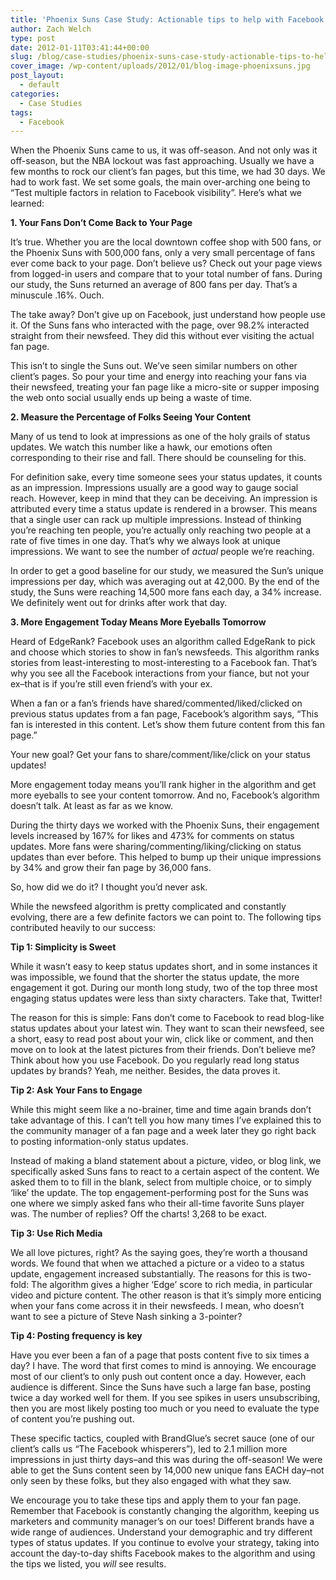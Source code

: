 ```yaml
---
title: 'Phoenix Suns Case Study: Actionable tips to help with Facebook engagement'
author: Zach Welch
type: post
date: 2012-01-11T03:41:44+00:00
slug: /blog/case-studies/phoenix-suns-case-study-actionable-tips-to-help-with-facebook-engagement
cover_image: /wp-content/uploads/2012/01/blog-image-phoenixsuns.jpg
post_layout:
  - default
categories:
  - Case Studies
tags:
  - Facebook
---
```


When the Phoenix Suns came to us, it was off-season. And not only was it off-season, but the NBA lockout was fast approaching. Usually we have a few months to rock our client’s fan pages, but this time, we had 30 days. We had to work fast. We set some goals, the main over-arching one being to “Test multiple factors in relation to Facebook visibility”. Here’s what we learned:

**1. Your Fans Don’t Come Back to Your Page**

It’s true. Whether you are the local downtown coffee shop with 500 fans, or the Phoenix Suns with 500,000 fans, only a very small percentage of fans ever come back to your page. Don’t believe us? Check out your page views from logged-in users and compare that to your total number of fans. During our study, the Suns returned an average of 800 fans per day. That’s a minuscule .16%. Ouch.

The take away? Don’t give up on Facebook, just understand how people use it. Of the Suns fans who interacted with the page, over 98.2% interacted straight from their newsfeed. They did this without ever visiting the actual fan page.

This isn’t to single the Suns out. We’ve seen similar numbers on other client’s pages. So pour your time and energy into reaching your fans via their newsfeed, treating your fan page like a micro-site or supper imposing the web onto social usually ends up being a waste of time.

**2. Measure the Percentage of Folks Seeing Your Content**

Many of us tend to look at impressions as one of the holy grails of status updates. We watch this number like a hawk, our emotions often corresponding to their rise and fall. There should be counseling for this.

For definition sake, every time someone sees your status updates, it counts as an impression. Impressions usually are a good way to gauge social reach. However, keep in mind that they can be deceiving. An impression is attributed every time a status update is rendered in a browser. This means that a single user can rack up multiple impressions. Instead of thinking you’re reaching ten people, you’re actually only reaching two people at a rate of five times in one day. That’s why we always look at unique impressions. We want to see the number of _actual_ people we’re reaching.

In order to get a good baseline for our study, we measured the Sun’s unique impressions per day, which was averaging out at 42,000. By the end of the study, the Suns were reaching 14,500 more fans each day, a 34% increase. We definitely went out for drinks after work that day.

**3. More Engagement Today Means More Eyeballs Tomorrow**

Heard of EdgeRank? Facebook uses an algorithm called EdgeRank to pick and choose which stories to show in fan’s newsfeeds. This algorithm ranks stories from least-interesting to most-interesting to a Facebook fan. That’s why you see all the Facebook interactions from your fiance, but not your ex&#8211;that is if you’re still even friend’s with your ex.

When a fan or a fan’s friends have shared/commented/liked/clicked on previous status updates from a fan page, Facebook’s algorithm says, “This fan is interested in this content. Let’s show them future content from this fan page.”

Your new goal? Get your fans to share/comment/like/click on your status updates!

More engagement today means you’ll rank higher in the algorithm and get more eyeballs to see your content tomorrow. And no, Facebook’s algorithm doesn’t talk. At least as far as we know.

During the thirty days we worked with the Phoenix Suns, their engagement levels increased by 167% for likes and 473% for comments on status updates. More fans were sharing/commenting/liking/clicking on status updates than ever before. This helped to bump up their unique impressions by 34% and grow their fan page by 36,000 fans.

So, how did we do it? I thought you’d never ask.

While the newsfeed algorithm is pretty complicated and constantly evolving, there are a few definite factors we can point to. The following tips contributed heavily to our success:

**Tip 1: Simplicity is Sweet**

While it wasn’t easy to keep status updates short, and in some instances it was impossible, we found that the shorter the status update, the more engagement it got. During our month long study, two of the top three most engaging status updates were less than sixty characters. Take that, Twitter!

The reason for this is simple: Fans don’t come to Facebook to read blog-like status updates about your latest win. They want to scan their newsfeed, see a short, easy to read post about your win, click like or comment, and then move on to look at the latest pictures from their friends. Don’t believe me? Think about how you use Facebook. Do you regularly read long status updates by brands? Yeah, me neither. Besides, the data proves it.

**Tip 2: Ask Your Fans to Engage**

While this might seem like a no-brainer, time and time again brands don’t take advantage of this. I can’t tell you how many times I’ve explained this to the community manager of a fan page and a week later they go right back to posting information-only status updates.

Instead of making a bland statement about a picture, video, or blog link, we specifically asked Suns fans to react to a certain aspect of the content. We asked them to to fill in the blank, select from multiple choice, or to simply ‘like’ the update. The top engagement-performing post for the Suns was one where we simply asked fans who their all-time favorite Suns player was. The number of replies? Off the charts! 3,268 to be exact.

**Tip 3: Use Rich Media**

We all love pictures, right? As the saying goes, they’re worth a thousand words. We found that when we attached a picture or a video to a status update, engagement increased substantially. The reasons for this is two-fold: The algorithm gives a higher ‘Edge’ score to rich media, in particular video and picture content. The other reason is that it’s simply more enticing when your fans come across it in their newsfeeds. I mean, who doesn’t want to see a picture of Steve Nash sinking a 3-pointer?

**Tip 4: Posting frequency is key**

Have you ever been a fan of a page that posts content five to six times a day? I have. The word that first comes to mind is annoying. We encourage most of our client’s to only push out content once a day. However, each audience is different. Since the Suns have such a large fan base, posting twice a day worked well for them. If you see spikes in users unsubscribing, then you are most likely posting too much or you need to evaluate the type of content you’re pushing out.

These specific tactics, coupled with BrandGlue’s secret sauce (one of our client’s calls us “The Facebook whisperers”), led to 2.1 million more impressions in just thirty days&#8211;and this was during the off-season! We were able to get the Suns content seen by 14,000 new unique fans EACH day&#8211;not only seen by these folks, but they also engaged with what they saw.

We encourage you to take these tips and apply them to your fan page. Remember that Facebook is constantly changing the algorithm, keeping us marketers and community manager’s on our toes! Different brands have a wide range of audiences. Understand your demographic and try different types of status updates. If you continue to evolve your strategy, taking into account the day-to-day shifts Facebook makes to the algorithm and using the tips we listed, you _will_ see results.

&nbsp;
